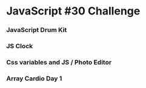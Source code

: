 # JavaScript #30 Challenge


### JavaScript Drum Kit

### JS Clock

### Css variables and JS / Photo Editor

### Array Cardio Day 1

